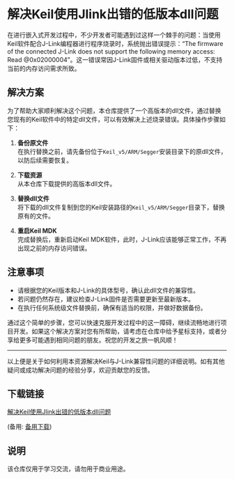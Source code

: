 # 解决Keil使用Jlink出错的低版本dll问题

在进行嵌入式开发过程中，不少开发者可能遇到过这样一个棘手的问题：当使用Keil软件配合J-Link编程器进行程序烧录时，系统抛出错误提示：“The firmware of the connected J-Link does not support the following memory access: Read @0x02000004”。这一错误常因J-Link固件或相关驱动版本过低，不支持当前的内存访问需求所致。

## 解决方案

为了帮助大家顺利解决这个问题，本仓库提供了一个高版本的dll文件，通过替换您现有的Keil软件中的特定dll文件，可以有效解决上述烧录错误。具体操作步骤如下：

1. **备份原文件**  
   在执行替换之前，请先备份位于`Keil_v5/ARM/Segger`安装目录下的原dll文件，以防后续需要恢复。

2. **下载资源**  
   从本仓库下载提供的高版本dll文件。

3. **替换dll文件**  
   将下载的dll文件复制到您的Keil安装路径的`Keil_v5/ARM/Segger`目录下，替换原有的文件。

4. **重启Keil MDK**  
   完成替换后，重新启动Keil MDK软件，此时，J-Link应该能够正常工作，不再出现之前的内存访问错误。

## 注意事项

- 请根据您的Keil版本和J-Link的具体型号，确认此dll文件的兼容性。
- 若问题仍然存在，建议检查J-Link固件是否需要更新至最新版本。
- 在执行任何系统级文件替换前，确保有适当的权限，并做好数据备份。

通过这个简单的步骤，您可以快速克服开发过程中的这一障碍，继续流畅地进行项目开发。如果这个解决方案对您有所帮助，请考虑在仓库中给予星标支持，或者分享给更多可能遇到相同问题的朋友。祝您的开发之旅一帆风顺！

---

以上便是关于如何利用本资源解决Keil与J-Link兼容性问题的详细说明。如有其他疑问或成功解决问题的经验分享，欢迎贡献您的反馈。

## 下载链接
[解决Keil使用Jlink出错的低版本dll问题](https://pan.quark.cn/s/2bbb281d98bf) 

(备用: [备用下载](https://pan.baidu.com/s/1ruR7Wk_UZzLahIQ0lcbyLw?pwd=1234))

## 说明

该仓库仅用于学习交流，请勿用于商业用途。

